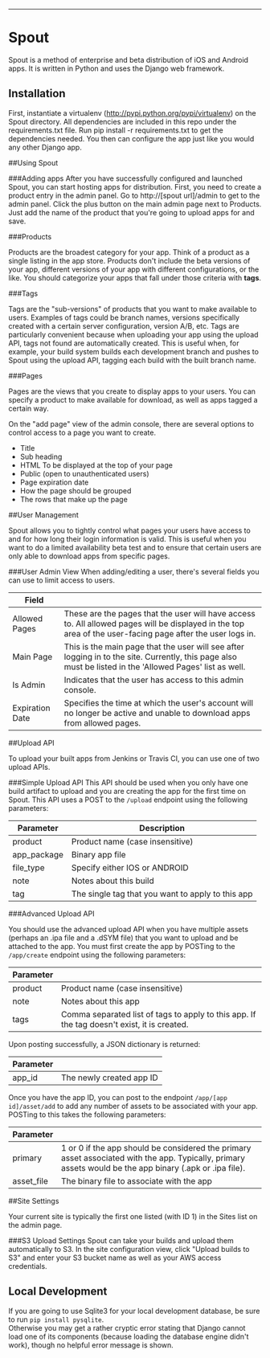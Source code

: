 ----------
# Spout
Spout is a method of enterprise and beta distribution of iOS and Android apps.  It is written in Python and uses
the Django web framework.

## Installation

First, instantiate a virtualenv (http://pypi.python.org/pypi/virtualenv) on the Spout directory.
All dependencies are included in this repo under the requirements.txt file.  Run pip install -r requirements.txt
to get the dependencies needed.  You then can configure the app just like you would any other Django app.

##Using Spout

###Adding apps
After you have successfully configured and launched Spout, you can start hosting apps for distribution. First, you need to create a product entry in the admin panel.  Go to http://[spout url]/admin to get to the admin panel.  Click the plus button on the main admin page next to Products.  Just add the name of the product that you're going to upload apps for and save.

###Products

Products are the broadest category for your app.  Think of a product as a single listing in the app store.  Products don't include the beta versions of your app, different versions of your app with different configurations, or the like.  You should categorize your apps that fall under those criteria with **tags**.

###Tags

Tags are the "sub-versions" of products that you want to make available to users.  Examples of tags could be branch names, versions specifically created with a certain server configuration, version A/B, etc.  Tags are particularly convenient because when uploading your app using the upload API, tags not found are automatically created.  This is useful when, for example, your build system builds each development branch and pushes to Spout using the upload API, tagging each build with the built branch name.

###Pages

Pages are the views that you create to display apps to your users.  You can specify a product to make available for download, as well as apps tagged a certain way.  

On the "add page" view of the admin console, there are several options to control access to a page you want to create.

 - Title
 - Sub heading
 - HTML To be displayed at the top of your page
 - Public (open to unauthenticated users)
 - Page expiration date
 - How the page should be grouped
 - The rows that make up the page

##User Management

Spout allows you to tightly control what pages your users have access to and for how long their login information is valid.  This is useful when you want to do a limited availability beta test and to ensure that certain users are only able to download apps from specific pages.

###User Admin View
When adding/editing a user, there's several fields you can use to limit access to users.

| Field | |
|----|----|
|Allowed Pages | These are the pages that the user will have access to.  All allowed pages will be displayed in the top area of the user-facing page after the user logs in.|
|Main Page | This is the main page that the user will see after logging in to the site.  Currently, this page also must be listed in the 'Allowed Pages' list as well.|
| Is Admin | Indicates that the user has access to this admin console.|
| Expiration Date | Specifies the time at which the user's account will no longer be active and unable to download apps from allowed pages.|
 
##Upload API

To upload your built apps from Jenkins or Travis CI, you can use one of two upload APIs.

###Simple Upload API
This API should be used when you only have one build artifact to upload and you are creating the app for the first time on Spout.  This API uses a POST to the `/upload` endpoint using the following parameters:

| Parameter        | Description           |
| ------------- |-------------|
| product | Product name (case insensitive) |
| app_package | Binary app file |
| file_type | Specify either IOS or ANDROID |
| note | Notes about this build |
| tag | The single tag that you want to apply to this app |

###Advanced Upload API

You should use the advanced upload API when you have multiple assets (perhaps an .ipa file and a .dSYM file) that you want to upload and be attached to the app.  You must first create the app by POSTing to the `/app/create` endpoint using the following parameters:

| Parameter |  |
|----|----|
| product | Product name (case insensitive) |
| note | Notes about this app |
| tags | Comma separated list of tags to apply to this app.  If the tag doesn't exist, it is created.|

Upon posting successfully, a JSON dictionary is returned:

| Parameter |  |
|---|---|
| app_id | The newly created app ID |

Once you have the app ID, you can post to the endpoint `/app/[app id]/asset/add` to add any number of assets to be associated with your app.  POSTing to this takes the following parameters:

| Parameter |  |
|---|---|
| primary | 1 or 0 if the app should be considered the primary asset associated with the app.  Typically, primary assets would be the app binary (.apk or .ipa file).|
| asset_file | The binary file to associate with the app |


##Site Settings

Your current site is typically the first one listed (with ID 1) in the Sites list on the admin page.

###S3 Upload Settings
Spout can take your builds and upload them automatically to S3.  In the site configuration view, click "Upload builds to S3" and enter your S3 bucket name as well as your AWS access credentials.


## Local Development

If you are going to use Sqlite3 for your local development database, be sure to run `pip install pysqlite`.  
Otherwise you may get a rather cryptic error stating that Django cannot load one of its components (because loading the database engine didn't work),
though no helpful error message is shown.

